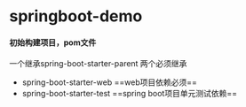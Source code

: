 # springboot-demo

#### 初始构建项目，pom文件
一个继承spring-boot-starter-parent
两个必须继承
* spring-boot-starter-web ==web项目依赖必须==
* spring-boot-starter-test  ==spring boot项目单元测试依赖==

